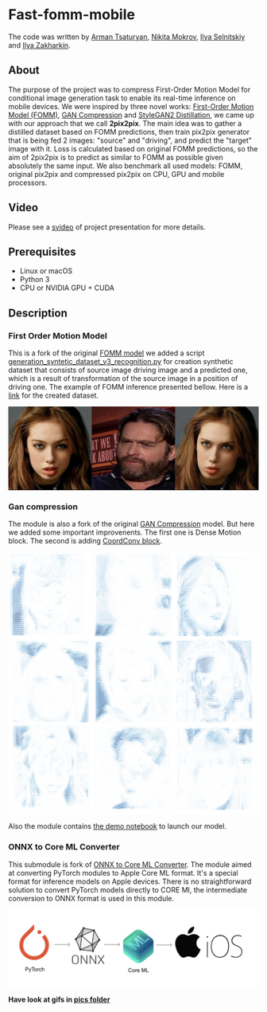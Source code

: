# Fast-fomm-mobile

The code was written by [Arman Tsaturyan](https://github.com/Arxtage), [Nikita Mokrov](https://github.com/Tismoney), [Ilya Selnitskiy](https://github.com/Silya-1) and [Ilya Zakharkin](https://github.com/izaharkin).

## About

The purpose of the project was to compress First-Order Motion Model for conditional image generation task to enable its real-time inference on mobile devices. We were inspired by three novel works: [First-Order Motion Model (FOMM)](https://papers.nips.cc/paper/8935-first-order-motion-model-for-image-animation), [GAN Compression](https://arxiv.org/abs/2003.08936)  and [StyleGAN2 Distillation](https://arxiv.org/abs/2003.03581), we came up with our approach that we call **2pix2pix**. The main idea was to gather a distilled dataset based on FOMM predictions, then train pix2pix  generator that is being fed 2 images: "source" and "driving", and predict the "target" image with it. Loss is calculated based on original FOMM predictions, so the aim of 2pix2pix is to predict as similar to FOMM as possible given absolutely the same input. We also benchmark all used models: FOMM, original pix2pix and compressed pix2pix on CPU, GPU and mobile processors. 

## Video

Please see a [svideo](https://www.youtube.com/watch?v=2hjGJ2D_66Q) of project presentation for more details.

## Prerequisites

- Linux or macOS
- Python 3
- CPU or NVIDIA GPU + CUDA 

## Description

### First Order Motion Model 

This is a fork of the original [FOMM model](https://github.com/AliaksandrSiarohin/first-order-model) we added a script [generation_syntetic_dataset_v3_recognition.py](generation_syntetic_dataset_v3_recognition.py) for creation synthetic dataset that consists of source image driving image and a predicted one, which is a result of transformation of the source image in a position of driving one. The example of FOMM inference presented bellow. Here is a [link](https://drive.google.com/drive/u/1/folders/1gZce8unaCcQBKu9OFKOiPRAo_itAPEmH) for the created dataset.

<p align="center">
<img src='pics/FOMM_triplet.png' align="center" width=750> 
</p>

### Gan compression

The module is also a fork of the original [GAN Compression](https://github.com/mit-han-lab/gan-compression) model. But here we added some important improvenents. The first one is Dense Motion block. The second is adding [CoordConv block](https://arxiv.org/abs/1807.03247). 

<p align="center">
<img src='pics/motion.png' align="center" width=750> 
</p>

Also the module contains [the demo notebook](https://github.com/Tismoney/gan-compression/blob/master/2pix2pix.ipynb) to launch our model.

### ONNX to Core ML Converter

This submodule is fork of [ONNX to Core ML Converter](https://github.com/onnx/onnx-coreml). The module aimed at converting PyTorch modules to Apple Core ML format. It's a special format for inference models on Apple devices. There is no straightforward solution to convert PyTorch models directly to CORE Ml, the intermediate conversion to ONNX format is used in this module.

<p align="center">
<img src='pics/coreml.png' align="center" width=750> 
</p>

 **Have look at gifs in [pics folder](https://github.com/Silya-1/fast-fomm-mobile/tree/master/pics)**
